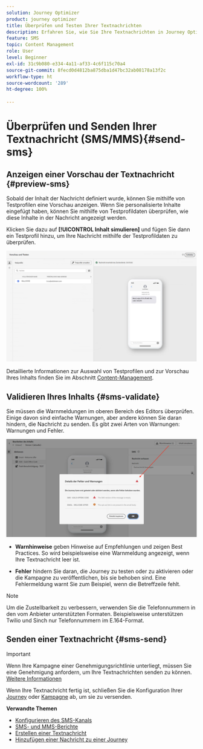 ```yaml
---
solution: Journey Optimizer
product: journey optimizer
title: Überprüfen und Testen Ihrer Textnachrichten
description: Erfahren Sie, wie Sie Ihre Textnachrichten in Journey Optimizer überprüfen und senden können
feature: SMS
topic: Content Management
role: User
level: Beginner
exl-id: 31c9b080-e334-4a11-af33-4c6f115c70a4
source-git-commit: 8fecd0d4812ba875dba1d47bc32ab08178a13f2c
workflow-type: ht
source-wordcount: '289'
ht-degree: 100%

---
```


# Überprüfen und Senden Ihrer Textnachricht (SMS/MMS){#send-sms}

## Anzeigen einer Vorschau der Textnachricht {#preview-sms}

Sobald der Inhalt der Nachricht definiert wurde, können Sie mithilfe von Testprofilen eine Vorschau anzeigen. Wenn Sie personalisierte Inhalte eingefügt haben, können Sie mithilfe von Testprofildaten überprüfen, wie diese Inhalte in der Nachricht angezeigt werden.

Klicken Sie dazu auf **[!UICONTROL Inhalt simulieren]** und fügen Sie dann ein Testprofil hinzu, um Ihre Nachricht mithilfe der Testprofildaten zu überprüfen.

![](assets/sms_preview_2.png)

Detaillierte Informationen zur Auswahl von Testprofilen und zur Vorschau Ihres Inhalts finden Sie im Abschnitt [Content-Management](../content-management/preview-test.md).

## Validieren Ihres Inhalts {#sms-validate}

Sie müssen die Warnmeldungen im oberen Bereich des Editors überprüfen. Einige davon sind einfache Warnungen, aber andere können Sie daran hindern, die Nachricht zu senden. Es gibt zwei Arten von Warnungen: Warnungen und Fehler.

![](assets/sms-alert-button.png)

* **Warnhinweise** geben Hinweise auf Empfehlungen und zeigen Best Practices. So wird beispielsweise eine Warnmeldung angezeigt, wenn Ihre Textnachricht leer ist.

* **Fehler** hindern Sie daran, die Journey zu testen oder zu aktivieren oder die Kampagne zu veröffentlichen, bis sie behoben sind. Eine Fehlermeldung warnt Sie zum Beispiel, wenn die Betreffzeile fehlt.


>[!NOTE]
>
> Um die Zustellbarkeit zu verbessern, verwenden Sie die Telefonnummern in den vom Anbieter unterstützten Formaten. Beispielsweise unterstützen Twilio und Sinch nur Telefonnummern im E.164-Format.

## Senden einer Textnachricht {#sms-send}

>[!IMPORTANT]
>
> Wenn Ihre Kampagne einer Genehmigungsrichtlinie unterliegt, müssen Sie eine Genehmigung anfordern, um Ihre Textnachrichten senden zu können. [Weitere Informationen](../test-approve/gs-approval.md)

Wenn Ihre Textnachricht fertig ist, schließen Sie die Konfiguration Ihrer [Journey](../building-journeys/journey-gs.md) oder [Kampagne](../campaigns/create-campaign.md) ab, um sie zu versenden.

**Verwandte Themen**

* [Konfigurieren des SMS-Kanals](sms-configuration.md)
* [SMS- und MMS-Berichte](../reports/journey-global-report-cja-sms.md)
* [Erstellen einer Textnachricht](create-sms.md)
* [Hinzufügen einer Nachricht zu einer Journey](../building-journeys/journeys-message.md)

